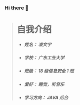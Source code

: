 ### Hi there 👋
> # 自我介绍
> + ##### 姓名： 凌文宇
> + ##### 学校： 广东工业大学
> + ##### 班级： 18 级信息安全 1 班
> + ##### 爱好： 睡觉，听音乐
> + ##### 学习方向： JAVA 后台
